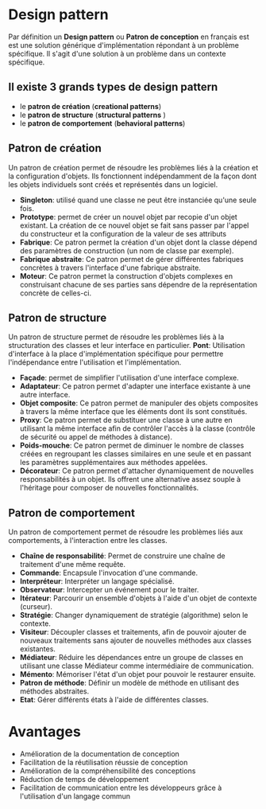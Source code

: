# Design pattern

Par définition un **Design pattern** ou **Patron de conception** en français est est une solution générique d'implémentation répondant à un problème spécifique. Il s'agit d'une solution à un problème dans un contexte spécifique.

## Il existe 3 grands types de design pattern

- le **patron de création** (**creational patterns**) 
- le **patron de structure**  (**structural patterns** )
- le **patron de comportement** (**behavioral patterns**) 

## Patron de création
Un patron de création permet de résoudre les problèmes liés à la création et la configuration d'objets. Ils fonctionnent indépendamment de la façon dont les objets individuels sont créés et représentés dans un logiciel.
- **Singleton**:  utilisé quand une classe ne peut être instanciée qu'une seule fois.
- **Prototype**:  permet de créer un nouvel objet par recopie d'un objet existant. La création de ce nouvel objet se fait sans passer par l'appel du constructeur et la configuration de la valeur de ses attributs
- **Fabrique**: Ce patron permet la création d'un objet dont la classe dépend des paramètres de construction (un nom de classe par exemple).
- **Fabrique abstraite**: Ce patron permet de gérer différentes fabriques concrètes à travers l'interface d'une fabrique abstraite.
- **Moteur**: Ce patron permet la construction d'objets complexes en construisant chacune de ses parties sans dépendre de la représentation concrète de celles-ci.

## Patron de structure
Un patron de structure permet de résoudre les problèmes liés à la structuration des classes et leur interface en particulier.
**Pont**:  Utilisation d'interface à la place d'implémentation spécifique pour permettre l'indépendance entre l'utilisation et l'implémentation.
- **Façade**:    permet de simplifier l'utilisation d'une interface complexe.
- **Adaptateur**:  Ce patron permet d'adapter une interface existante à une autre interface.
- **Objet composite**: Ce patron permet de manipuler des objets composites à travers la même interface que les éléments dont ils sont constitués.
- **Proxy**: Ce patron permet de substituer une classe à une autre en utilisant la même interface afin de contrôler l'accès à la classe (contrôle de sécurité ou appel de méthodes à distance).
- **Poids-mouche**: Ce patron permet de diminuer le nombre de classes créées en regroupant les classes similaires en une seule et en passant les paramètres supplémentaires aux méthodes appelées.
- **Décorateur**: Ce patron permet d'attacher dynamiquement de nouvelles responsabilités à un objet. Ils offrent une alternative assez souple à l'héritage pour composer de nouvelles fonctionnalités.

## Patron de comportement
Un patron de comportement permet de résoudre les problèmes liés aux comportements, à l'interaction entre les classes.
- **Chaîne de responsabilité**:  Permet de construire une chaîne de traitement d'une même requête.
- **Commande**:  Encapsule l'invocation d'une commande.
- **Interpréteur**: Interpréter un langage spécialisé.
- **Observateur**: Intercepter un événement pour le traiter.
- **Itérateur**: Parcourir un ensemble d'objets à l'aide d'un objet de contexte (curseur).
- **Stratégie**: Changer dynamiquement de stratégie (algorithme) selon le contexte.
- **Visiteur**: Découpler classes et traitements, afin de pouvoir ajouter de nouveaux traitements sans ajouter de nouvelles méthodes aux classes existantes.
- **Médiateur**: Réduire les dépendances entre un groupe de classes en utilisant une classe Médiateur comme intermédiaire de communication.
- **Mémento**: Mémoriser l'état d'un objet pour pouvoir le restaurer ensuite.
- **Patron de méthode**: Définir un modèle de méthode en utilisant des méthodes abstraites.
- **Etat**: Gérer différents états à l'aide de différentes classes.

# Avantages

- Amélioration de la documentation de conception
- Facilitation de la réutilisation réussie de conception
- Amélioration de la compréhensibilité des conceptions
- Réduction de temps de développement
- Facilitation de communication entre les développeurs grâce à l'utilisation d'un langage commun  
